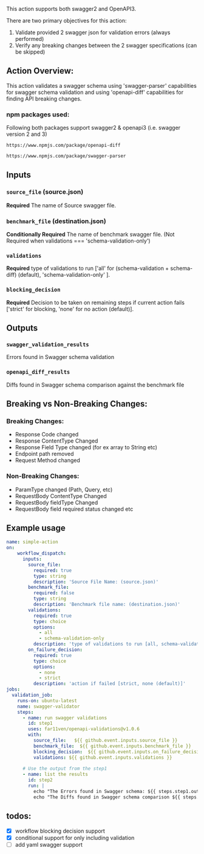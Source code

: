 This action supports both swagger2 and OpenAPI3.

There are two primary objectives for this action:

1) Validate provided 2 swagger json for validation errors (always performed)
2) Verify any breaking changes between the 2 swagger specifications (can be skipped)

## Action Overview:
This action validates a swagger schema using 'swagger-parser' capabilities for swagger schema validation and using 'openapi-diff' capabilities for finding API breaking changes.


### npm packages used:
Following both packages support swagger2 & openapi3 (i.e. swagger version 2 and 3)

```
https://www.npmjs.com/package/openapi-diff

https://www.npmjs.com/package/swagger-parser
```

## Inputs

### `source_file` (source.json)

**Required** The name of Source swagger file. 

### `benchmark_file` (destination.json)

**Conditionally Required** The name of benchmark swagger file. (Not Required when validations === 'schema-validation-only')

### `validations`

**Required** type of validations to run ['all' for (schema-validation + schema-diff) (default), 'schema-validation-only' ].

### `blocking_decision`

**Required** Decision to be taken on remaining steps if current action fails ['strict' for blocking, 'none' for no action (default)].


## Outputs

### `swagger_validation_results`
Errors found in Swagger schema validation

### `openapi_diff_results`
Diffs found in Swagger schema comparison against the benchmark file


## Breaking vs Non-Breaking Changes:
### Breaking Changes:
 - Response Code changed
 - Response ContentType Changed
 - Response Field Type changed (for ex array to String etc)
 - Endpoint path removed
 - Request Method changed
### Non-Breaking Changes:
 - ParamType changed (Path, Query, etc)
 - RequestBody ContentType Changed
 - RequestBody fieldType Changed
 - RequestBody field required status changed etc


## Example usage

```yaml
name: simple-action
on:
    workflow_dispatch:
      inputs:
        source_file:
          required: true
          type: string
          description: 'Source File Name: (source.json)'
        benchmark_file:
          required: false
          type: string
          description: 'Benchmark file name: (destination.json)'
        validations:
          required: true
          type: choice
          options:
            - all
            - schema-validation-only
          description: 'type of validations to run [all, schema-validation-only]'
        on_failure_decision:
          required: true
          type: choice
          options:
            - none
            - strict
          description: 'action if failed [strict, none (default)]'
jobs:
  validation_job:
    runs-on: ubuntu-latest
    name: swagger-validator
    steps:
      - name: run swagger validations
        id: step1
        uses: far11ven/openapi-validations@v1.0.6
        with:
          source_file:   ${{ github.event.inputs.source_file }}
          benchmark_file:  ${{ github.event.inputs.benchmark_file }}
          blocking_decision:  ${{ github.event.inputs.on_failure_decision }}
          validations: ${{ github.event.inputs.validations }}
          
      # Use the output from the step1
      - name: list the results
        id: step2
        run: |
          echo "The Errors found in Swagger schema: ${{ steps.step1.outputs.swagger_validation_results }}"
          echo "The Diffs found in Swagger schema comparison ${{ steps.step1.outputs.openapi_diff_results }}"

```

## todos:

- [x] workflow blocking decision support
- [x] conditional support for only including validation
- [ ] add yaml swagger support